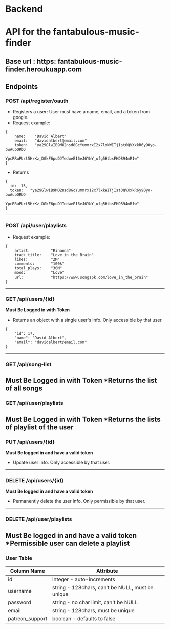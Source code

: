 # Backend

# API for the fantabulous-music-finder

## Base url : https: fantabulous-music-finder.heroukuapp.com

## Endpoints

### POST /api/register/oauth
* Registers a user: User must have a name, email, and a token from google.
* Request example: 
```
{
    name:    "David Albert"
    email:   "davidalbert@email.com"
    token:   "ya29GlwIB9MO2nsd8GcYummrxI2x7lxkWITjIst0QVXxkR6y90yo-bwAupQRbO
            YpcRRuPUrt5HrKz_DGkF6puDJTedweEI6eJ6YNY_ufg5HtbsFHD894mR1w"
}
```
* Returns
```
{
  id:  13,
  token:   "ya29GlwIB9MO2nsd8GcYummrxI2x7lxkWITjIst0QVXxkR6y90yo-bwAupQRbO
            YpcRRuPUrt5HrKz_DGkF6puDJTedweEI6eJ6YNY_ufg5HtbsFHD894mR1w"
}
```
---
### POST /api/user/playlists
* Request example: 
```
{
    artist:         "Rihanna"
	track_title:    "Love in the Brain"
	likes:          "2M"
	comments:       "100k"
	total_plays:    "30M"
	mood:           "Love"
	url:            "https://www.songspk.com/love_in_the_brain"
}
```
---
### GET /api/users/{id}
**Must Be Logged in with Token**
* Returns an object with a single user's info. Only accessible by that user.
```
{
    "id": 17,
    "name": "David Albert",
    "email": "davidalbert@email.com"
}
```
---
### GET /api/song-list
**Must Be Logged in with Token**
*Returns the list of all songs
---
### GET /api/user/playlists
**Must Be Logged in with Token**
*Returns the lists of playlist of the user
--- 
### PUT /api/users/{id}
**Must Be logged in and have a valid token**
* Update user info. Only accessible by that user.
---
### DELETE /api/users/{id}
**Must Be logged in and have a valid token**
* Permanently delete the user info. Only permissible by that user.
---
### DELETE /api/user/playlists
**Must Be logged in and have a valid token**
*Permissible user can delete a playlist
---

### User Table

| Column Name     | Attribute                                        |
| --------------- | ------------------------------------------------ |
| id              | integer - auto-increments                        |
| username        | string - 128chars, can't be NULL, must be unique |
| password        | string - no char limit, can't be NULL            |
| email           | string - 128chars, must be unique                |
| patreon_support | boolean - defaults to false                      |
